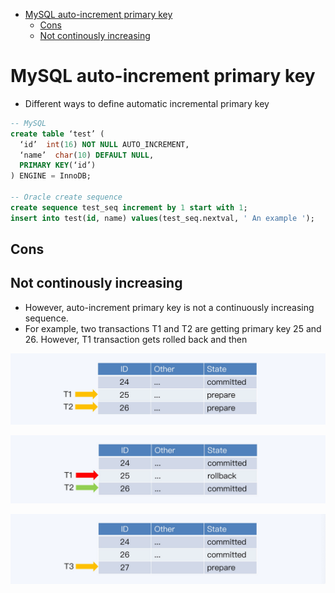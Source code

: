 - [MySQL auto-increment primary key](#mysql-auto-increment-primary-key)
  - [Cons](#cons)
  - [Not continously increasing](#not-continously-increasing)

# MySQL auto-increment primary key
* Different ways to define automatic incremental primary key

```sql
-- MySQL
create table ‘test’ (
  ‘id’  int(16) NOT NULL AUTO_INCREMENT,
  ‘name’  char(10) DEFAULT NULL,
  PRIMARY KEY(‘id’) 
) ENGINE = InnoDB;

-- Oracle create sequence
create sequence test_seq increment by 1 start with 1;
insert into test(id, name) values(test_seq.nextval, ' An example ');
```

## Cons

## Not continously increasing

* However, auto-increment primary key is not a continuously increasing sequence. 
* For example, two transactions T1 and T2 are getting primary key 25 and 26. However, T1 transaction gets rolled back and then 

![](../.gitbook/assets/uniqueIdGenerator_primaryKey_notContinuous.png)

![](../.gitbook/assets/uniqueIdGenerator_primaryKey_notContinuous2.png)

![](../.gitbook/assets/uniqueIdGenerator_primaryKey_notContinuous3.png)

